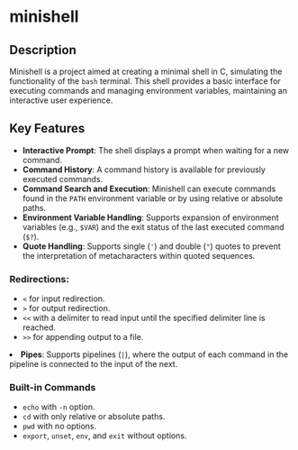 <h1>minishell</h1>

<h2>Description</h2>

Minishell is a project aimed at creating a minimal shell in C, simulating the functionality of the <code>bash</code> terminal. This shell provides a basic interface for executing commands and managing environment variables, maintaining an interactive user experience.

<h2>Key Features</h2>
<ul>
  <li><strong>Interactive Prompt</strong>: The shell displays a prompt when waiting for a new command.</li>
  <li><strong>Command History</strong>: A command history is available for previously executed commands.</li>
  <li><strong>Command Search and Execution</strong>: Minishell can execute commands found in the <code>PATH</code> environment variable or by using relative or absolute paths.</li>
  <li><strong>Environment Variable Handling</strong>: Supports expansion of environment variables (e.g., <code>$VAR</code>) and the exit status of the last executed command (<code>$?</code>).</li>
  <li><strong>Quote Handling</strong>: Supports single (<code>'</code>) and double (<code>"</code>) quotes to prevent the interpretation of metacharacters within quoted sequences.</li>
</ul>
  <h3>Redirections:</h3>
    <ul>
      <li><code>&lt;</code> for input redirection.</li>
      <li><code>&gt;</code> for output redirection.</li>
      <li><code>&lt;&lt;</code> with a delimiter to read input until the specified delimiter line is reached.</li>
      <li><code>&gt;&gt;</code> for appending output to a file.</li>
    </ul>
  
  <li><strong>Pipes</strong>: Supports pipelines (<code>|</code>), where the output of each command in the pipeline is connected to the input of the next.</li>
  <h3>Built-in Commands</h3>
    <ul>
      <li><code>echo</code> with <code>-n</code> option.</li>
      <li><code>cd</code> with only relative or absolute paths.</li>
      <li><code>pwd</code> with no options.</li>
      <li><code>export</code>, <code>unset</code>, <code>env</code>, and <code>exit</code> without options.</li>
    </ul>

